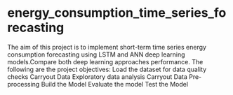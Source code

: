 # energy_consumption_time_series_forecasting
The aim of this project is to implement short-term time series energy consumption forecasting using LSTM and ANN deep learning models.Compare both deep learning approaches
performance.
The following are the project objectives:
Load the dataset for data quality checks
Carryout Data Exploratory data analysis
Carryout Data Pre-processing
Build the Model
Evaluate the model
Test the Model
